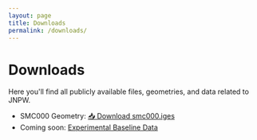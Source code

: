 ```yaml
---
layout: page
title: Downloads
permalink: /downloads/
---
```


# Downloads

Here you'll find all publicly available files, geometries, and data related to JNPW.

- SMC000 Geometry: [📥 Download smc000.iges](https://github.com/aiaa-jnpw/geometries/releases/download/smc000/smc000.iges)
- Coming soon: [Experimental Baseline Data](#)

